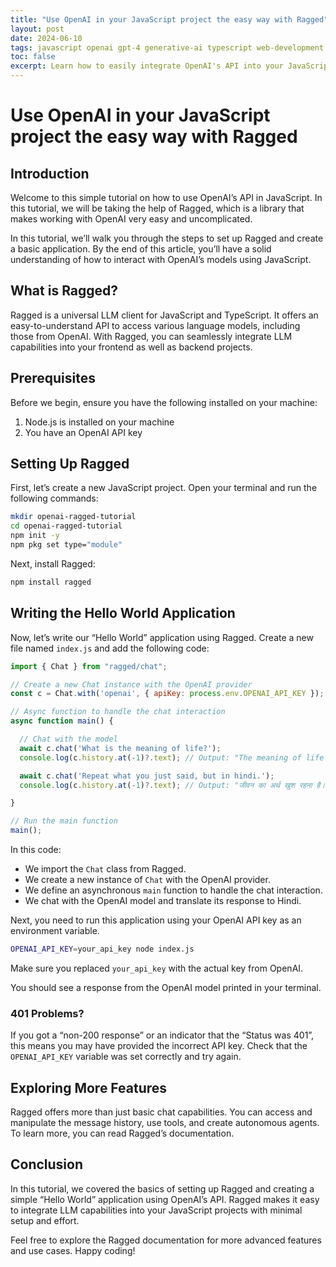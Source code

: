 ```yaml
---
title: "Use OpenAI in your JavaScript project the easy way with Ragged"
layout: post
date: 2024-06-10
tags: javascript openai gpt-4 generative-ai typescript web-development ragged tutorial
toc: false
excerpt: Learn how to easily integrate OpenAI's API into your JavaScript projects using Ragged. This tutorial provides a step-by-step guide to set up Ragged and create a basic application, enabling seamless interaction with OpenAI's models.
---
```


# Use OpenAI in your JavaScript project the easy way with Ragged

## Introduction

Welcome to this simple tutorial on how to use OpenAI’s API in JavaScript. In this tutorial, we will be taking the help of Ragged, which is a library that makes working with OpenAI very easy and uncomplicated.

In this tutorial, we’ll walk you through the steps to set up Ragged and create a basic application. By the end of this article, you’ll have a solid understanding of how to interact with OpenAI’s models using JavaScript.

## What is Ragged?

Ragged is a universal LLM client for JavaScript and TypeScript. It offers an easy-to-understand API to access various language models, including those from OpenAI. With Ragged, you can seamlessly integrate LLM capabilities into your frontend as well as backend projects.

## Prerequisites

Before we begin, ensure you have the following installed on your machine:

1. Node.js is installed on your machine
2. You have an OpenAI API key

## Setting Up Ragged

First, let’s create a new JavaScript project. Open your terminal and run the following commands:

```sh
mkdir openai-ragged-tutorial
cd openai-ragged-tutorial
npm init -y
npm pkg set type="module"
```

Next, install Ragged:

```sh
npm install ragged
```

## Writing the Hello World Application

Now, let’s write our “Hello World” application using Ragged. Create a new file named `index.js` and add the following code:

```javascript
import { Chat } from "ragged/chat";

// Create a new Chat instance with the OpenAI provider
const c = Chat.with('openai', { apiKey: process.env.OPENAI_API_KEY });

// Async function to handle the chat interaction
async function main() {

  // Chat with the model
  await c.chat('What is the meaning of life?');
  console.log(c.history.at(-1)?.text); // Output: "The meaning of life is to be happy."

  await c.chat('Repeat what you just said, but in hindi.');
  console.log(c.history.at(-1)?.text); // Output: "जीवन का अर्थ खुश रहना है।"

}

// Run the main function
main();
```

In this code:

- We import the `Chat` class from Ragged.
- We create a new instance of `Chat` with the OpenAI provider.
- We define an asynchronous `main` function to handle the chat interaction.
- We chat with the OpenAI model and translate its response to Hindi.

Next, you need to run this application using your OpenAI API key as an environment variable.

```sh
OPENAI_API_KEY=your_api_key node index.js
```

Make sure you replaced `your_api_key` with the actual key from OpenAI.

You should see a response from the OpenAI model printed in your terminal.

### 401 Problems?

If you got a “non-200 response” or an indicator that the “Status was 401”, this means you may have provided the incorrect API key. Check that the `OPENAI_API_KEY` variable was set correctly and try again.

## Exploring More Features

Ragged offers more than just basic chat capabilities. You can access and manipulate the message history, use tools, and create autonomous agents. To learn more, you can read Ragged’s documentation.

## Conclusion

In this tutorial, we covered the basics of setting up Ragged and creating a simple “Hello World” application using OpenAI’s API. Ragged makes it easy to integrate LLM capabilities into your JavaScript projects with minimal setup and effort.

Feel free to explore the Ragged documentation for more advanced features and use cases. Happy coding!
